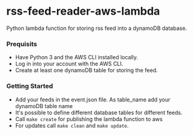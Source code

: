 # rss-feed-reader-aws-lambda
Python lambda function for storing rss feed into a dynamoDB database.

### Prequisits 
* Have Python 3 and the AWS CLI installed locally.
* Log in into your account with the AWS CLI.
* Create at least one dynamoDB table for storing the feed.

### Getting Started
* Add your feeds in the event.json file. As table_name add your dynamoDB table name
* It's possible to define different database tables for different feeds. 
* Call `make create` for publishing the lambda function to aws
* For updates call `make clean` and `make update`.
